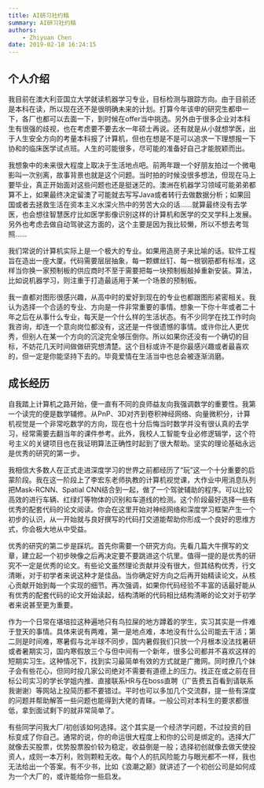 ```yaml
---
title: AI研习社约稿
summary: AI研习社约稿
authors:
    - Zhiyuan Chen
date: 2019-02-18 16:24:15
---
```


## 个人介绍

我目前在澳大利亚国立大学就读机器学习专业，目标检测与跟踪方向。由于目前还是本科在读，所以现在还不是很明确未来的计划。打算今年该申的研究生都申一下，各厂也都可以去面一下，到时候在offer当中挑选。另外由于很多企业对本科生有很强的歧视，也在考虑要不要去水一年硕士再说。还有就是从小就想学医，出于人生安全方向的考量本科报了计算机，但也在想是不是可以追求一下理想报一下协和的临床医学试点班。人生的可能很多，尽可能的准备好自己才能脱颖而出。

我想象中的未来很大程度上取决于生活地点吧。前两年跟一个好朋友拍过一个微电影叫一次别离，故事背景也就是这个问题。当时拍的时候没很多想法，但现在马上要毕业，真正开始面对这些问题也还是挺迷茫的。澳洲在机器学习领域可能弟弟都算不上，如果最终决定留澳了可能就去写写Java或者转行去做数据分析；如果回国或者去拯救生活在资本主义水深火热中的劳苦大众的话……就算最终没有去学医，也会想往智慧医疗比如医学影像识别这样的计算机和医学的交叉学科上发展。另外也考虑去做自动驾驶这方面的，这个主要是因为我比较懒，所以不想去考驾照……

我们常说的计算机实际上是一个极大的专业。如果用造房子来比喻的话。软件工程旨在造出一座大厦。代码需要层层抽象，每一颗螺丝钉、每一根钢筋都有标准，这样当你换一家预制板的供应商时不至于需要把每一块预制板敲掉重新安装。算法，比如说机器学习，则注重于打造最适用于某一个场景的预制板。

我一直都对图形很感兴趣，从高中时的爱好到现在的专业也都跟图形紧密相关。我认为选择一个合适的专业、方向是一件非常重要的事情。想象一下你十年或者二十年之后在从事什么专业，每天是一个什么样的生活状态。有不少同学在找工作时向我咨询，却连一个意向岗位都没有，这还是一件很遗憾的事情。或许你比人更优秀，但别人在某一个方向的沉淀完全够压倒你。所以如果你还没有一个确切的目标，不妨花几天时间做做研究想清楚。这个目标或许不是你最感兴趣或者最喜欢的，但一定是你能坚持下去的。毕竟爱情在生活当中也总会被逐渐消磨。

## 成长经历

自我踏上计算机之路开始，便一直有不同的良师益友向我强调数学的重要性。我第一个读完的便是数学辅修。从PnP、3D对齐到卷积神经网络、向量微积分，计算机视觉是一个非常吃数学的方向，现在也十分后悔当时数学并没有很认真的去学习，经常需要去翻当年的课件参考。此外，我校人工智能专业必修逻辑学，这个符号主义的关键项目也在我证明算法正确性时起到了很大帮助。坚实的理论基础永远是优秀的研究的第一步。

我相信大多数人在正式走进深度学习的世界之前都经历了“玩”这一个十分重要的启蒙阶段。我在这一阶段上了李宏东老师执教的计算机视觉课，大作业中用消息队列把Mask-RCNN、Spatial CNN结合到一起，做了一个驾驶辅助的程序。可以比较高效的进行车辆、红绿灯等物体的识别和车道线的检测。这个阶段最好选择一些有优秀的配套代码的论文阅读。你会在这里开始对神经网络和深度学习框架产生一个初步的认识，从一开始就与良好撰写的代码打交道能帮助你形成一个良好的思维方式，你会极大地从中受益。

优秀的研究的第二步是踩坑。首先你需要一个研究方向。先看几篇大牛撰写的文章，建立起一个初步映像之后再决定要不要跳进这个坑里。值得一提的是优秀的研究不一定是优秀的论文。有些论文虽然理论贡献并没有很大，但其结构优秀，行文清晰，对于初学者来说这种才是佳品。当你确定好方向之后再开始精读论文，从核心贡献开始到每一个实现的细节。再次强调，如果你代码经验不丰富的话最好能从有优秀的配套代码的论文开始读起，结构清晰的代码相比结构清晰的论文对于初学者来说甚至更为重要。

作为一个日常在堪培拉这种遍地只有鸟拉屎的地方蹲着的学生，实习其实是一件难于登天的事情。具体来说有两难，第一是地点难，本地没有什么公司能去干活；第二则是时间难，寒暑假与北半球不同步，国内暑假我们只放一个月根本没法找暑研或者暑期实习，国内寒假放三个与但中间有一个新年，很多公司都并不喜欢这样的短期实习生。这种情况下，找到实习最简单有效的方式就是广撒网。同时撩几个妹子会有些花心，但同时投几家公司绝对不需要有道德上的压力。找正在或之前在目标公司实习的学长学姐内推、直接联系HR与在boss直聘（广告费五百看到请联系我谢谢）等网站上投简历都不要错过。平时也可以多加几个交流群，提一些有深度的问题并帮助解答一些问题也能得到大佬的青睐。一般公司对本科生的要求都很低，拿到面试剩下的就非常简单了。

有些同学问我大厂/初创该如何选择。这个其实是一个经济学问题，不过投资的目标变成了你自己。通常的说，你的命运很大程度上和你的公司是绑定的。选择大厂就像去买股票，优势股票股价较为稳定，收益倒是一般；选择初创就像去做天使投资人，成则一本万利，败则颗粒无收。每个人的抗风险能力与眼光都不一样，我也无法给出一个答案。有不少书，比如《浪潮之巅》就讲述了一个初创公司是如何成为一个大厂的，或许能给你一些启发。


